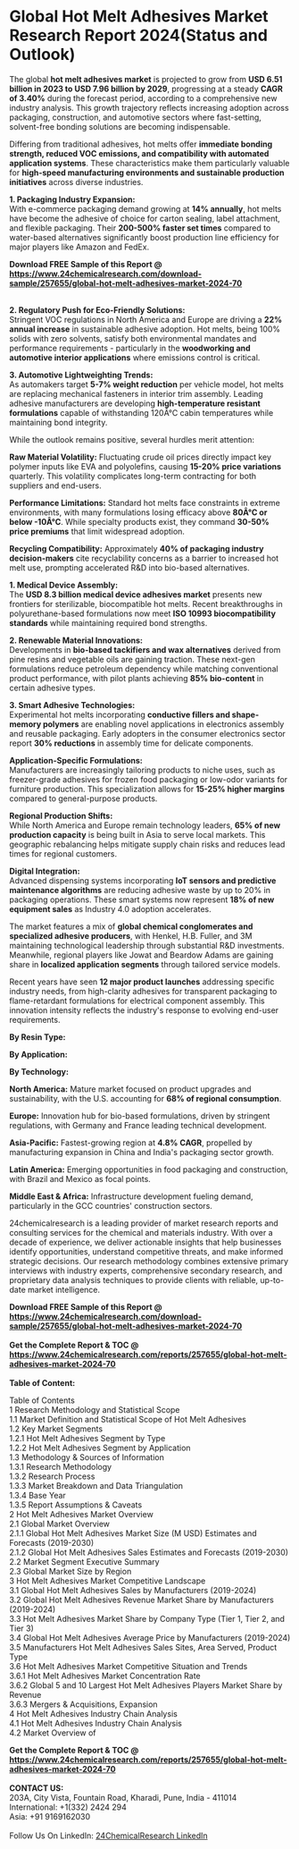 <h1>Global Hot Melt Adhesives Market Research Report 2024(Status and Outlook)</h1><p>The global <strong>hot melt adhesives market</strong> is projected to grow from <strong>USD 6.51 billion in 2023 to USD 7.96 billion by 2029</strong>, progressing at a steady <strong>CAGR of 3.40%</strong> during the forecast period, according to a comprehensive new industry analysis. This growth trajectory reflects increasing adoption across packaging, construction, and automotive sectors where fast-setting, solvent-free bonding solutions are becoming indispensable.</p><p>Differing from traditional adhesives, hot melts offer <strong>immediate bonding strength, reduced VOC emissions, and compatibility with automated application systems</strong>. These characteristics make them particularly valuable for <strong>high-speed manufacturing environments and sustainable production initiatives</strong> across diverse industries.</p><p><strong>1. Packaging Industry Expansion:</strong><br>
With e-commerce packaging demand growing at <strong>14% annually</strong>, hot melts have become the adhesive of choice for carton sealing, label attachment, and flexible packaging. Their <strong>200-500% faster set times</strong> compared to water-based alternatives significantly boost production line efficiency for major players like Amazon and FedEx.</p><div><b>Download FREE Sample of this Report @ 
            <a href="https://www.24chemicalresearch.com/download-sample/257655/global-hot-melt-adhesives-market-2024-70">
            https://www.24chemicalresearch.com/download-sample/257655/global-hot-melt-adhesives-market-2024-70</a></b></div><br><p><strong>2. Regulatory Push for Eco-Friendly Solutions:</strong><br>
Stringent VOC regulations in North America and Europe are driving a <strong>22% annual increase</strong> in sustainable adhesive adoption. Hot melts, being 100% solids with zero solvents, satisfy both environmental mandates and performance requirements - particularly in the <strong>woodworking and automotive interior applications</strong> where emissions control is critical.</p><p><strong>3. Automotive Lightweighting Trends:</strong><br>
As automakers target <strong>5-7% weight reduction</strong> per vehicle model, hot melts are replacing mechanical fasteners in interior trim assembly. Leading adhesive manufacturers are developing <strong>high-temperature resistant formulations</strong> capable of withstanding 120Â°C cabin temperatures while maintaining bond integrity.</p><p>While the outlook remains positive, several hurdles merit attention:</p><p><strong>Raw Material Volatility:</strong> Fluctuating crude oil prices directly impact key polymer inputs like EVA and polyolefins, causing <strong>15-20% price variations</strong> quarterly. This volatility complicates long-term contracting for both suppliers and end-users.</p><p><strong>Performance Limitations:</strong> Standard hot melts face constraints in extreme environments, with many formulations losing efficacy above <strong>80Â°C or below -10Â°C</strong>. While specialty products exist, they command <strong>30-50% price premiums</strong> that limit widespread adoption.</p><p><strong>Recycling Compatibility:</strong> Approximately <strong>40% of packaging industry decision-makers</strong> cite recyclability concerns as a barrier to increased hot melt use, prompting accelerated R&amp;D into bio-based alternatives.</p><p><strong>1. Medical Device Assembly:</strong><br>
The <strong>USD 8.3 billion medical device adhesives market</strong> presents new frontiers for sterilizable, biocompatible hot melts. Recent breakthroughs in polyurethane-based formulations now meet <strong>ISO 10993 biocompatibility standards</strong> while maintaining required bond strengths.</p><p><strong>2. Renewable Material Innovations:</strong><br>
Developments in <strong>bio-based tackifiers and wax alternatives</strong> derived from pine resins and vegetable oils are gaining traction. These next-gen formulations reduce petroleum dependency while matching conventional product performance, with pilot plants achieving <strong>85% bio-content</strong> in certain adhesive types.</p><p><strong>3. Smart Adhesive Technologies:</strong><br>
Experimental hot melts incorporating <strong>conductive fillers and shape-memory polymers</strong> are enabling novel applications in electronics assembly and reusable packaging. Early adopters in the consumer electronics sector report <strong>30% reductions</strong> in assembly time for delicate components.</p><p><strong>Application-Specific Formulations:</strong><br>
	Manufacturers are increasingly tailoring products to niche uses, such as freezer-grade adhesives for frozen food packaging or low-odor variants for furniture production. This specialization allows for <strong>15-25% higher margins</strong> compared to general-purpose products.</p><p><strong>Regional Production Shifts:</strong><br>
	While North America and Europe remain technology leaders, <strong>65% of new production capacity</strong> is being built in Asia to serve local markets. This geographic rebalancing helps mitigate supply chain risks and reduces lead times for regional customers.</p><p><strong>Digital Integration:</strong><br>
	Advanced dispensing systems incorporating <strong>IoT sensors and predictive maintenance algorithms</strong> are reducing adhesive waste by up to 20% in packaging operations. These smart systems now represent <strong>18% of new equipment sales</strong> as Industry 4.0 adoption accelerates.</p><p>The market features a mix of <strong>global chemical conglomerates and specialized adhesive producers</strong>, with Henkel, H.B. Fuller, and 3M maintaining technological leadership through substantial R&amp;D investments. Meanwhile, regional players like Jowat and Beardow Adams are gaining share in <strong>localized application segments</strong> through tailored service models.</p><p>Recent years have seen <strong>12 major product launches</strong> addressing specific industry needs, from high-clarity adhesives for transparent packaging to flame-retardant formulations for electrical component assembly. This innovation intensity reflects the industry's response to evolving end-user requirements.</p><p><strong>By Resin Type:</strong></p><p><strong>By Application:</strong></p><p><strong>By Technology:</strong></p><p><strong>North America:</strong> Mature market focused on product upgrades and sustainability, with the U.S. accounting for <strong>68% of regional consumption</strong>.</p><p><strong>Europe:</strong> Innovation hub for bio-based formulations, driven by stringent regulations, with Germany and France leading technical development.</p><p><strong>Asia-Pacific:</strong> Fastest-growing region at <strong>4.8% CAGR</strong>, propelled by manufacturing expansion in China and India's packaging sector growth.</p><p><strong>Latin America:</strong> Emerging opportunities in food packaging and construction, with Brazil and Mexico as focal points.</p><p><strong>Middle East &amp; Africa:</strong> Infrastructure development fueling demand, particularly in the GCC countries' construction sectors.</p><p>24chemicalresearch is a leading provider of market research reports and consulting services for the chemical and materials industry. With over a decade of experience, we deliver actionable insights that help businesses identify opportunities, understand competitive threats, and make informed strategic decisions. Our research methodology combines extensive primary interviews with industry experts, comprehensive secondary research, and proprietary data analysis techniques to provide clients with reliable, up-to-date market intelligence.</p><div><b>Download FREE Sample of this Report @ 
            <a href="https://www.24chemicalresearch.com/download-sample/257655/global-hot-melt-adhesives-market-2024-70">
            https://www.24chemicalresearch.com/download-sample/257655/global-hot-melt-adhesives-market-2024-70</a></b></div><br><div><b>Get the Complete Report & TOC @ 
            <a href="https://www.24chemicalresearch.com/reports/257655/global-hot-melt-adhesives-market-2024-70">
            https://www.24chemicalresearch.com/reports/257655/global-hot-melt-adhesives-market-2024-70</a></b></div><br>
            <b>Table of Content:</b><p>Table of Contents<br />
1 Research Methodology and Statistical Scope<br />
1.1 Market Definition and Statistical Scope of Hot Melt Adhesives<br />
1.2 Key Market Segments<br />
1.2.1 Hot Melt Adhesives Segment by Type<br />
1.2.2 Hot Melt Adhesives Segment by Application<br />
1.3 Methodology & Sources of Information<br />
1.3.1 Research Methodology<br />
1.3.2 Research Process<br />
1.3.3 Market Breakdown and Data Triangulation<br />
1.3.4 Base Year<br />
1.3.5 Report Assumptions & Caveats<br />
2 Hot Melt Adhesives Market Overview<br />
2.1 Global Market Overview<br />
2.1.1 Global Hot Melt Adhesives Market Size (M USD) Estimates and Forecasts (2019-2030)<br />
2.1.2 Global Hot Melt Adhesives Sales Estimates and Forecasts (2019-2030)<br />
2.2 Market Segment Executive Summary<br />
2.3 Global Market Size by Region<br />
3 Hot Melt Adhesives Market Competitive Landscape<br />
3.1 Global Hot Melt Adhesives Sales by Manufacturers (2019-2024)<br />
3.2 Global Hot Melt Adhesives Revenue Market Share by Manufacturers (2019-2024)<br />
3.3 Hot Melt Adhesives Market Share by Company Type (Tier 1, Tier 2, and Tier 3)<br />
3.4 Global Hot Melt Adhesives Average Price by Manufacturers (2019-2024)<br />
3.5 Manufacturers Hot Melt Adhesives Sales Sites, Area Served, Product Type<br />
3.6 Hot Melt Adhesives Market Competitive Situation and Trends<br />
3.6.1 Hot Melt Adhesives Market Concentration Rate<br />
3.6.2 Global 5 and 10 Largest Hot Melt Adhesives Players Market Share by Revenue<br />
3.6.3 Mergers & Acquisitions, Expansion<br />
4 Hot Melt Adhesives Industry Chain Analysis<br />
4.1 Hot Melt Adhesives Industry Chain Analysis<br />
4.2 Market Overview of</p><div><b>Get the Complete Report & TOC @ 
            <a href="https://www.24chemicalresearch.com/reports/257655/global-hot-melt-adhesives-market-2024-70">
            https://www.24chemicalresearch.com/reports/257655/global-hot-melt-adhesives-market-2024-70</a></b></div><br><b>CONTACT US:</b><br>
            203A, City Vista, Fountain Road, Kharadi, Pune, India - 411014<br>
            International: +1(332) 2424 294<br>
            Asia: +91 9169162030 <br><br>
            Follow Us On LinkedIn: <a href="https://www.linkedin.com/company/24chemicalresearch/">24ChemicalResearch LinkedIn</a>